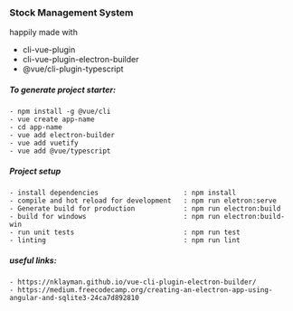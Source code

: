 ### Stock Management System

happily made with
- cli-vue-plugin
- cli-vue-plugin-electron-builder
- @vue/cli-plugin-typescript

##### To generate project starter:
    - npm install -g @vue/cli
    - vue create app-name
    - cd app-name
    - vue add electron-builder
    - vue add vuetify
    - vue add @vue/typescript

##### Project setup
    - install dependencies                     : npm install
    - compile and hot reload for development   : npm run eletron:serve
    - Generate build for production            : npm run electron:build
    - build for windows                        : npm run electron:build-win
    - run unit tests                           : npm run test
    - linting                                  : npm run lint
    
##### useful links:
    - https://nklayman.github.io/vue-cli-plugin-electron-builder/
    - https://medium.freecodecamp.org/creating-an-electron-app-using-angular-and-sqlite3-24ca7d892810
